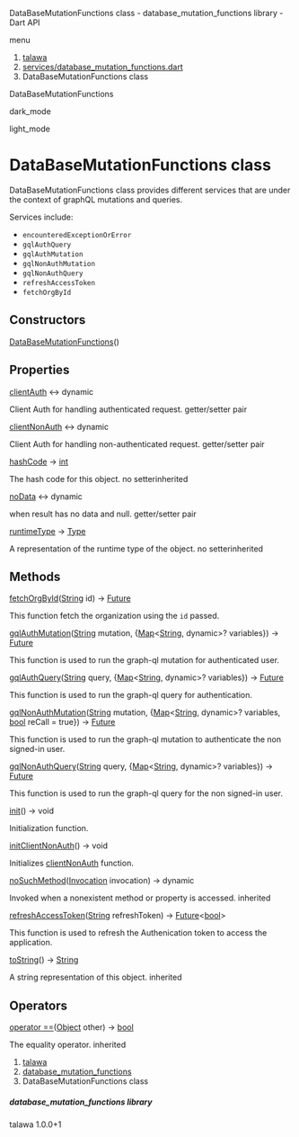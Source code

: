 




DataBaseMutationFunctions class - database\_mutation\_functions library - Dart API







menu

1. [talawa](../index.html)
2. [services/database\_mutation\_functions.dart](../file-___home_harshil_Desktop_open-source_palisadoes_talawa_lib_services_database_mutation_functions/)
3. DataBaseMutationFunctions class

DataBaseMutationFunctions


dark\_mode

light\_mode




# DataBaseMutationFunctions class


DataBaseMutationFunctions class provides different services that are under the context of graphQL mutations and queries.

Services include:

* `encounteredExceptionOrError`
* `gqlAuthQuery`
* `gqlAuthMutation`
* `gqlNonAuthMutation`
* `gqlNonAuthQuery`
* `refreshAccessToken`
* `fetchOrgById`

## Constructors

[DataBaseMutationFunctions](../file-___home_harshil_Desktop_open-source_palisadoes_talawa_lib_services_database_mutation_functions/DataBaseMutationFunctions/DataBaseMutationFunctions.html)()




## Properties

[clientAuth](../file-___home_harshil_Desktop_open-source_palisadoes_talawa_lib_services_database_mutation_functions/DataBaseMutationFunctions/clientAuth.html)
↔ dynamic

Client Auth for handling authenticated request.
getter/setter pair

[clientNonAuth](../file-___home_harshil_Desktop_open-source_palisadoes_talawa_lib_services_database_mutation_functions/DataBaseMutationFunctions/clientNonAuth.html)
↔ dynamic

Client Auth for handling non-authenticated request.
getter/setter pair

[hashCode](https://api.flutter.dev/flutter/dart-core/Object/hashCode.html)
→ [int](https://api.flutter.dev/flutter/dart-core/int-class.html)

The hash code for this object.
no setterinherited

[noData](../file-___home_harshil_Desktop_open-source_palisadoes_talawa_lib_services_database_mutation_functions/DataBaseMutationFunctions/noData.html)
↔ dynamic

when result has no data and null.
getter/setter pair

[runtimeType](https://api.flutter.dev/flutter/dart-core/Object/runtimeType.html)
→ [Type](https://api.flutter.dev/flutter/dart-core/Type-class.html)

A representation of the runtime type of the object.
no setterinherited



## Methods

[fetchOrgById](../file-___home_harshil_Desktop_open-source_palisadoes_talawa_lib_services_database_mutation_functions/DataBaseMutationFunctions/fetchOrgById.html)([String](https://api.flutter.dev/flutter/dart-core/String-class.html) id)
→ [Future](https://api.flutter.dev/flutter/dart-core/Future-class.html)


This function fetch the organization using the `id` passed.

[gqlAuthMutation](../file-___home_harshil_Desktop_open-source_palisadoes_talawa_lib_services_database_mutation_functions/DataBaseMutationFunctions/gqlAuthMutation.html)([String](https://api.flutter.dev/flutter/dart-core/String-class.html) mutation, {[Map](https://api.flutter.dev/flutter/dart-core/Map-class.html)<[String](https://api.flutter.dev/flutter/dart-core/String-class.html), dynamic>? variables})
→ [Future](https://api.flutter.dev/flutter/dart-core/Future-class.html)


This function is used to run the graph-ql mutation for authenticated user.

[gqlAuthQuery](../file-___home_harshil_Desktop_open-source_palisadoes_talawa_lib_services_database_mutation_functions/DataBaseMutationFunctions/gqlAuthQuery.html)([String](https://api.flutter.dev/flutter/dart-core/String-class.html) query, {[Map](https://api.flutter.dev/flutter/dart-core/Map-class.html)<[String](https://api.flutter.dev/flutter/dart-core/String-class.html), dynamic>? variables})
→ [Future](https://api.flutter.dev/flutter/dart-core/Future-class.html)


This function is used to run the graph-ql query for authentication.

[gqlNonAuthMutation](../file-___home_harshil_Desktop_open-source_palisadoes_talawa_lib_services_database_mutation_functions/DataBaseMutationFunctions/gqlNonAuthMutation.html)([String](https://api.flutter.dev/flutter/dart-core/String-class.html) mutation, {[Map](https://api.flutter.dev/flutter/dart-core/Map-class.html)<[String](https://api.flutter.dev/flutter/dart-core/String-class.html), dynamic>? variables, [bool](https://api.flutter.dev/flutter/dart-core/bool-class.html) reCall = true})
→ [Future](https://api.flutter.dev/flutter/dart-core/Future-class.html)


This function is used to run the graph-ql mutation to authenticate the non signed-in user.

[gqlNonAuthQuery](../file-___home_harshil_Desktop_open-source_palisadoes_talawa_lib_services_database_mutation_functions/DataBaseMutationFunctions/gqlNonAuthQuery.html)([String](https://api.flutter.dev/flutter/dart-core/String-class.html) query, {[Map](https://api.flutter.dev/flutter/dart-core/Map-class.html)<[String](https://api.flutter.dev/flutter/dart-core/String-class.html), dynamic>? variables})
→ [Future](https://api.flutter.dev/flutter/dart-core/Future-class.html)


This function is used to run the graph-ql query for the non signed-in user.

[init](../file-___home_harshil_Desktop_open-source_palisadoes_talawa_lib_services_database_mutation_functions/DataBaseMutationFunctions/init.html)()
→ void


Initialization function.

[initClientNonAuth](../file-___home_harshil_Desktop_open-source_palisadoes_talawa_lib_services_database_mutation_functions/DataBaseMutationFunctions/initClientNonAuth.html)()
→ void


Initializes [clientNonAuth](../file-___home_harshil_Desktop_open-source_palisadoes_talawa_lib_services_database_mutation_functions/DataBaseMutationFunctions/clientNonAuth.html) function.

[noSuchMethod](https://api.flutter.dev/flutter/dart-core/Object/noSuchMethod.html)([Invocation](https://api.flutter.dev/flutter/dart-core/Invocation-class.html) invocation)
→ dynamic


Invoked when a nonexistent method or property is accessed.
inherited

[refreshAccessToken](../file-___home_harshil_Desktop_open-source_palisadoes_talawa_lib_services_database_mutation_functions/DataBaseMutationFunctions/refreshAccessToken.html)([String](https://api.flutter.dev/flutter/dart-core/String-class.html) refreshToken)
→ [Future](https://api.flutter.dev/flutter/dart-core/Future-class.html)<[bool](https://api.flutter.dev/flutter/dart-core/bool-class.html)>


This function is used to refresh the Authenication token to access the application.

[toString](https://api.flutter.dev/flutter/dart-core/Object/toString.html)()
→ [String](https://api.flutter.dev/flutter/dart-core/String-class.html)


A string representation of this object.
inherited



## Operators

[operator ==](https://api.flutter.dev/flutter/dart-core/Object/operator_equals.html)([Object](https://api.flutter.dev/flutter/dart-core/Object-class.html) other)
→ [bool](https://api.flutter.dev/flutter/dart-core/bool-class.html)


The equality operator.
inherited



 


1. [talawa](../index.html)
2. [database\_mutation\_functions](../file-___home_harshil_Desktop_open-source_palisadoes_talawa_lib_services_database_mutation_functions/)
3. DataBaseMutationFunctions class

##### database\_mutation\_functions library





talawa
1.0.0+1






